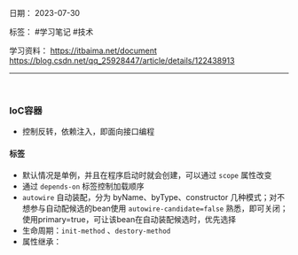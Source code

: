 日期： 2023-07-30

标签： #学习笔记 #技术

学习资料： 
https://itbaima.net/document
https://blog.csdn.net/qq_25928447/article/details/122438913

---
<br>

### IoC容器
- 控制反转，依赖注入，即面向接口编程

#### <bean/>标签
- 默认情况是单例，并且在程序启动时就会创建，可以通过 `scope` 属性改变
- 通过 `depends-on` 标签控制加载顺序
- `autowire` 自动装配，分为 byName、byType、constructor 几种模式；对不想参与自动配候选的bean使用 `autowire-candidate=false` 熟悉，即可关闭；使用primary=true，可让该bean在自动装配候选时，优先选择
- 生命周期：`init-method` 、`destory-method`
- 属性继承：